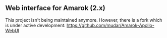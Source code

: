 ## Web interface for Amarok (2.x) 

This project isn't being maintained anymore. However, there is a fork which is under active development: https://github.com/mudar/Amarok-Apollo-WebUI


